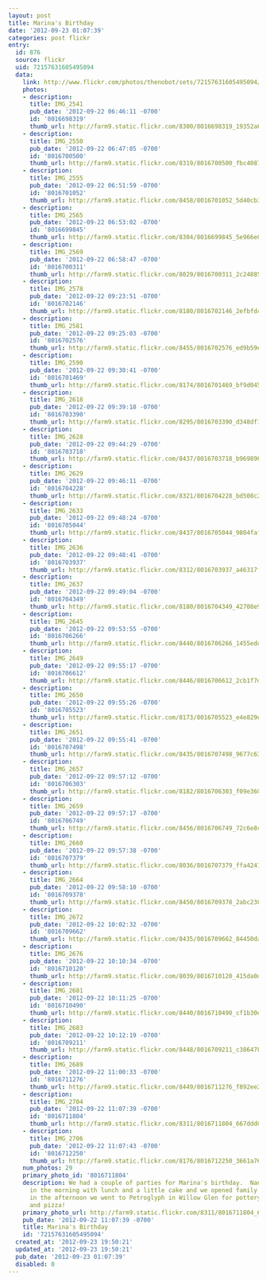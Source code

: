 ```yaml
---
layout: post
title: Marina's Birthday
date: '2012-09-23 01:07:39'
categories: post flickr
entry:
  id: 876
  source: flickr
  uid: 72157631605495094
  data:
    link: http://www.flickr.com/photos/thenobot/sets/72157631605495094/
    photos:
    - description: 
      title: IMG_2541
      pub_date: '2012-09-22 06:46:11 -0700'
      id: '8016698319'
      thumb_url: http://farm9.static.flickr.com/8300/8016698319_19352a6f35_s.jpg
    - description: 
      title: IMG_2550
      pub_date: '2012-09-22 06:47:05 -0700'
      id: '8016700500'
      thumb_url: http://farm9.static.flickr.com/8319/8016700500_fbc4087cc4_s.jpg
    - description: 
      title: IMG_2555
      pub_date: '2012-09-22 06:51:59 -0700'
      id: '8016701052'
      thumb_url: http://farm9.static.flickr.com/8458/8016701052_5d40cb3fd1_s.jpg
    - description: 
      title: IMG_2565
      pub_date: '2012-09-22 06:53:02 -0700'
      id: '8016699845'
      thumb_url: http://farm9.static.flickr.com/8304/8016699845_5e966e0806_s.jpg
    - description: 
      title: IMG_2569
      pub_date: '2012-09-22 06:58:47 -0700'
      id: '8016700311'
      thumb_url: http://farm9.static.flickr.com/8029/8016700311_2c248856fd_s.jpg
    - description: 
      title: IMG_2578
      pub_date: '2012-09-22 09:23:51 -0700'
      id: '8016702146'
      thumb_url: http://farm9.static.flickr.com/8180/8016702146_2efbfdcd3e_s.jpg
    - description: 
      title: IMG_2581
      pub_date: '2012-09-22 09:25:03 -0700'
      id: '8016702576'
      thumb_url: http://farm9.static.flickr.com/8455/8016702576_ed9b59edda_s.jpg
    - description: 
      title: IMG_2590
      pub_date: '2012-09-22 09:30:41 -0700'
      id: '8016701469'
      thumb_url: http://farm9.static.flickr.com/8174/8016701469_bf9d0450e8_s.jpg
    - description: 
      title: IMG_2618
      pub_date: '2012-09-22 09:39:18 -0700'
      id: '8016703390'
      thumb_url: http://farm9.static.flickr.com/8295/8016703390_d348df1598_s.jpg
    - description: 
      title: IMG_2628
      pub_date: '2012-09-22 09:44:29 -0700'
      id: '8016703718'
      thumb_url: http://farm9.static.flickr.com/8437/8016703718_b969896610_s.jpg
    - description: 
      title: IMG_2629
      pub_date: '2012-09-22 09:46:11 -0700'
      id: '8016704228'
      thumb_url: http://farm9.static.flickr.com/8321/8016704228_bd508c2610_s.jpg
    - description: 
      title: IMG_2633
      pub_date: '2012-09-22 09:48:24 -0700'
      id: '8016705044'
      thumb_url: http://farm9.static.flickr.com/8437/8016705044_9804faf4df_s.jpg
    - description: 
      title: IMG_2636
      pub_date: '2012-09-22 09:48:41 -0700'
      id: '8016703937'
      thumb_url: http://farm9.static.flickr.com/8312/8016703937_a46317f287_s.jpg
    - description: 
      title: IMG_2637
      pub_date: '2012-09-22 09:49:04 -0700'
      id: '8016704349'
      thumb_url: http://farm9.static.flickr.com/8180/8016704349_42708e9a51_s.jpg
    - description: 
      title: IMG_2645
      pub_date: '2012-09-22 09:53:55 -0700'
      id: '8016706266'
      thumb_url: http://farm9.static.flickr.com/8440/8016706266_1455eddaf5_s.jpg
    - description: 
      title: IMG_2649
      pub_date: '2012-09-22 09:55:17 -0700'
      id: '8016706612'
      thumb_url: http://farm9.static.flickr.com/8446/8016706612_2cb1f7d117_s.jpg
    - description: 
      title: IMG_2650
      pub_date: '2012-09-22 09:55:26 -0700'
      id: '8016705523'
      thumb_url: http://farm9.static.flickr.com/8173/8016705523_e4e829e000_s.jpg
    - description: 
      title: IMG_2651
      pub_date: '2012-09-22 09:55:41 -0700'
      id: '8016707498'
      thumb_url: http://farm9.static.flickr.com/8435/8016707498_9677c63d75_s.jpg
    - description: 
      title: IMG_2657
      pub_date: '2012-09-22 09:57:12 -0700'
      id: '8016706303'
      thumb_url: http://farm9.static.flickr.com/8182/8016706303_f09e36037d_s.jpg
    - description: 
      title: IMG_2659
      pub_date: '2012-09-22 09:57:17 -0700'
      id: '8016706749'
      thumb_url: http://farm9.static.flickr.com/8456/8016706749_72c6e8cee3_s.jpg
    - description: 
      title: IMG_2660
      pub_date: '2012-09-22 09:57:38 -0700'
      id: '8016707379'
      thumb_url: http://farm9.static.flickr.com/8036/8016707379_ffa4241ccb_s.jpg
    - description: 
      title: IMG_2664
      pub_date: '2012-09-22 09:58:10 -0700'
      id: '8016709378'
      thumb_url: http://farm9.static.flickr.com/8450/8016709378_2abc230678_s.jpg
    - description: 
      title: IMG_2672
      pub_date: '2012-09-22 10:02:32 -0700'
      id: '8016709662'
      thumb_url: http://farm9.static.flickr.com/8435/8016709662_84450da3e9_s.jpg
    - description: 
      title: IMG_2676
      pub_date: '2012-09-22 10:10:34 -0700'
      id: '8016710120'
      thumb_url: http://farm9.static.flickr.com/8039/8016710120_415da0d793_s.jpg
    - description: 
      title: IMG_2681
      pub_date: '2012-09-22 10:11:25 -0700'
      id: '8016710490'
      thumb_url: http://farm9.static.flickr.com/8440/8016710490_cf1b30efde_s.jpg
    - description: 
      title: IMG_2683
      pub_date: '2012-09-22 10:12:19 -0700'
      id: '8016709211'
      thumb_url: http://farm9.static.flickr.com/8448/8016709211_c386478219_s.jpg
    - description: 
      title: IMG_2689
      pub_date: '2012-09-22 11:00:33 -0700'
      id: '8016711276'
      thumb_url: http://farm9.static.flickr.com/8449/8016711276_f892ee2558_s.jpg
    - description: 
      title: IMG_2704
      pub_date: '2012-09-22 11:07:39 -0700'
      id: '8016711804'
      thumb_url: http://farm9.static.flickr.com/8311/8016711804_667ddd0418_s.jpg
    - description: 
      title: IMG_2706
      pub_date: '2012-09-22 11:07:43 -0700'
      id: '8016712250'
      thumb_url: http://farm9.static.flickr.com/8176/8016712250_3661a76efa_s.jpg
    num_photos: 29
    primary_photo_id: '8016711804'
    description: We had a couple of parties for Marina's birthday.  Nani came over
      in the morning with lunch and a little cake and we opened family presents.  Then
      in the afternoon we went to Petroglyph in Willow Glen for pottery, painting,
      and pizza!
    primary_photo_url: http://farm9.static.flickr.com/8311/8016711804_667ddd0418_m.jpg
    pub_date: '2012-09-22 11:07:39 -0700'
    title: Marina's Birthday
    id: '72157631605495094'
  created_at: '2012-09-23 19:50:21'
  updated_at: '2012-09-23 19:50:21'
  pub_date: '2012-09-23 01:07:39'
  disabled: 0
---
```

